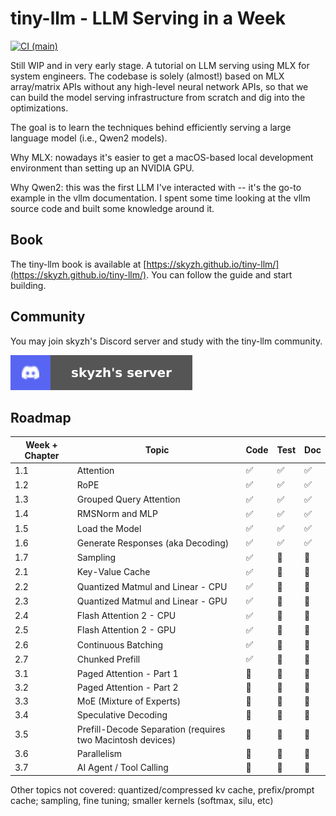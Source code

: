 # tiny-llm - LLM Serving in a Week

[![CI (main)](https://github.com/skyzh/tiny-llm/actions/workflows/main.yml/badge.svg)](https://github.com/skyzh/tiny-llm/actions/workflows/main.yml)

Still WIP and in very early stage. A tutorial on LLM serving using MLX for system engineers. The codebase
is solely (almost!) based on MLX array/matrix APIs without any high-level neural network APIs, so that we
can build the model serving infrastructure from scratch and dig into the optimizations.

The goal is to learn the techniques behind efficiently serving a large language model (i.e., Qwen2 models).

Why MLX: nowadays it's easier to get a macOS-based local development environment than setting up an NVIDIA GPU.

Why Qwen2: this was the first LLM I've interacted with -- it's the go-to example in the vllm documentation. I spent some time looking at the vllm source code and built some knowledge around it.

## Book

The tiny-llm book is available at [https://skyzh.github.io/tiny-llm/](https://skyzh.github.io/tiny-llm/). You can follow the guide and start building.

## Community

You may join skyzh's Discord server and study with the tiny-llm community.

[![Join skyzh's Discord Server](book/src/discord-badge.svg)](https://skyzh.dev/join/discord)

## Roadmap

| Week + Chapter | Topic                                                       | Code | Test | Doc |
| -------------- | ----------------------------------------------------------- | ---- | ---- | --- |
| 1.1            | Attention                                                   | ✅    | ✅   | ✅  |
| 1.2            | RoPE                                                        | ✅    | ✅   | ✅  |
| 1.3            | Grouped Query Attention                                     | ✅    | ✅   | ✅  |
| 1.4            | RMSNorm and MLP                                             | ✅    | ✅   | ✅  |
| 1.5            | Load the Model                                              | ✅    | ✅   | ✅  |
| 1.6            | Generate Responses (aka Decoding)                           | ✅    | ✅   | ✅  |
| 1.7            | Sampling                                                    | ✅    | 🚧   | 🚧  |
| 2.1            | Key-Value Cache                                             | ✅    | 🚧   | 🚧  |
| 2.2            | Quantized Matmul and Linear - CPU                           | ✅    | 🚧   | 🚧  |
| 2.3            | Quantized Matmul and Linear - GPU                           | ✅    | 🚧   | 🚧  |
| 2.4            | Flash Attention 2 - CPU                                     | ✅    | 🚧   | 🚧  |
| 2.5            | Flash Attention 2 - GPU                                     | ✅    | 🚧   | 🚧  |
| 2.6            | Continuous Batching                                         | ✅    | 🚧   | 🚧  |
| 2.7            | Chunked Prefill                                             | ✅    | 🚧   | 🚧  |
| 3.1            | Paged Attention - Part 1                                    | 🚧    | 🚧   | 🚧  |
| 3.2            | Paged Attention - Part 2                                    | 🚧    | 🚧   | 🚧  |
| 3.3            | MoE (Mixture of Experts)                                    | 🚧    | 🚧   | 🚧  |
| 3.4            | Speculative Decoding                                        | 🚧    | 🚧   | 🚧  |
| 3.5            | Prefill-Decode Separation (requires two Macintosh devices)  | 🚧    | 🚧   | 🚧  |
| 3.6            | Parallelism                                                 | 🚧    | 🚧   | 🚧  |
| 3.7            | AI Agent     / Tool Calling                                 | 🚧    | 🚧   | 🚧  |

Other topics not covered: quantized/compressed kv cache, prefix/prompt cache; sampling, fine tuning; smaller kernels (softmax, silu, etc)

<!--

### Day 2: RoPE Embedding

Note there are traditional and non-traditional ropes.

**References**

* https://pytorch.org/torchtune/stable/generated/torchtune.modules.RotaryPositionalEmbeddings.html
* https://github.com/pytorch/torchtune/blob/main/torchtune/modules/position_embeddings.py
* https://github.com/vllm-project/vllm/blob/main/vllm/model_executor/layers/rotary_embedding.py
* https://ml-explore.github.io/mlx/build/html/python/nn/_autosummary/mlx.nn.RoPE.html
* https://arxiv.org/abs/2104.09864

### Day 3: Grouped Query Attention

The Qwen2 models use Grouped Query Attention (GQA). GQA allows different dimensions for query and key/value.

**References**

* Qwen layers implementation in mlx-lm https://github.com/ml-explore/mlx-lm/blob/main/mlx_lm/models/qwen2.py
* PyTorch API (the case where enable_gqa=True) https://pytorch.org/docs/stable/generated/torch.nn.functional.scaled_dot_product_attention.html
* torchtune.modules.MultiHeadAttention https://pytorch.org/torchtune/0.3/generated/torchtune.modules.MultiHeadAttention.html
* https://arxiv.org/abs/2305.13245v1

### Day 4: RMSNorm and MLP

RMSNorm needs to be accumulated over float32

* Qwen layers implementation in mlx-lm https://github.com/ml-explore/mlx-lm/blob/main/mlx_lm/models/qwen2.py
* SiLU https://pytorch.org/docs/stable/generated/torch.nn.SiLU.html
* RMSNorm (note that it needs to accumulate at float32)

### Day 5: Transformer Block

* Qwen layers implementation in mlx-lm https://github.com/ml-explore/mlx-lm/blob/main/mlx_lm/models/qwen2.py

### Day 6: Load the Model

We will use mlx-lm's loader to load the model. We will _steal_ the loaded parameters from the mlx model and
plug it into our own operators.

### Day 7: Generate Responses

* Qwen layers implementation in mlx-lm https://github.com/ml-explore/mlx-lm/blob/main/mlx_lm/models/qwen2.py

Run `python main.py` and it should give you a reasonable response.

On my M4 Pro Mac Mini, my implementation gives 17 tokens per sec on Metal, versus 50 tokens per sec from the mlx-lm
Qwen2 implementation. Sadly, it also takes 4x memory than using the mlx-lm components as it does not support computation
over quantized parameters.

## Week 2

Quantization, implement softmax/linear/silu kernels, implement attention kernels, key-value cache and compression, attention masks, prompt cache.

## Week 3

Continuous batching, OpenAPI HTTP endpoint, integrate with other services.


-->

